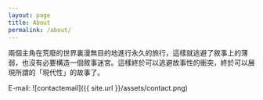 ```yaml
---
layout: page
title: About
permalink: /about/
---
```


兩個主角在荒廢的世界裏漫無目的地進行永久的旅行，這樣就逃避了敘事上的薄弱，也沒有必要構造一個敘事迷宮。這樣終於可以逃避故事性的衝突，終於可以展現所謂的「現代性」的故事了。

E-mail: ![contactemail]({{ site.url }}/assets/contact.png)
